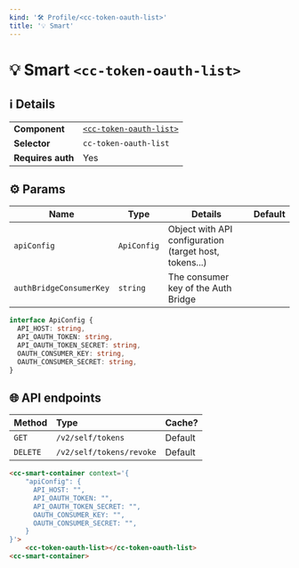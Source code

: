```yaml
---
kind: '🛠 Profile/<cc-token-oauth-list>'
title: '💡 Smart'
---
```


# 💡 Smart `<cc-token-oauth-list>`

## ℹ️ Details

<table>
  <tr><td><strong>Component    </strong> <td><a href="🛠-profile-cc-token-oauth-list--default-story"><code>&lt;cc-token-oauth-list&gt;</code></a>
  <tr><td><strong>Selector     </strong> <td><code>cc-token-oauth-list</code>
  <tr><td><strong>Requires auth</strong> <td>Yes
</table>

## ⚙️ Params

| Name                    | Type        | Details                                                 | Default |
|-------------------------|-------------|---------------------------------------------------------|---------|
| `apiConfig`             | `ApiConfig` | Object with API configuration (target host, tokens...)  |         |
| `authBridgeConsumerKey` | `string`    | The consumer key of the Auth Bridge                     |         |

```ts
interface ApiConfig {
  API_HOST: string,
  API_OAUTH_TOKEN: string,
  API_OAUTH_TOKEN_SECRET: string,
  OAUTH_CONSUMER_KEY: string,
  OAUTH_CONSUMER_SECRET: string,
}
```

## 🌐 API endpoints

| Method     | Type                    | Cache?  |
|------------|:------------------------|---------|
| `GET`      | `/v2/self/tokens`       | Default |
| `DELETE`   | `/v2/self/tokens/revoke`| Default |

```html
<cc-smart-container context='{
    "apiConfig": {
      API_HOST: "",
      API_OAUTH_TOKEN: "",
      API_OAUTH_TOKEN_SECRET: "",
      OAUTH_CONSUMER_KEY: "",
      OAUTH_CONSUMER_SECRET: "",
    }
}'>
    <cc-token-oauth-list></cc-token-oauth-list>
<cc-smart-container>
```
